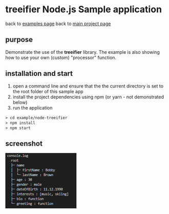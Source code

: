 # treeifier Node.js Sample application

back to [examples page][examples] back to [main project page][mainpage]

## purpose

Demonstrate the use of the **treeifier** library. The example is also showing how to use your own (custom) "processor" function.

## installation and start

1. open a command line and ensure that the the current directory is set to the root folder of this sample app
1. install the project dependencies using npm (or yarn - not demonstrated below)
1. run the application

```shell
> cd example/node-treeifier
> npm install
> npm start
```

## screenshot

![node app](../../doc/screenshot-default-ascii-tree.png)

[mainpage]: ../../README.md
[examples]: ../README.md
